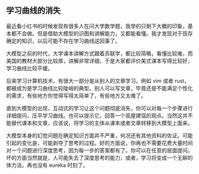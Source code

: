 ## 学习曲线的消失

最近看小红书的时候发现有很多人在问大学数学题，我学的只剩下大概的印象，基本都不会做。但是借助大模型的识图和讲解能力，又都能看懂。我才发现对于现存确定的知识，以后可能不存在学习曲线这回事了。

大模型之前的时代，大学课本讲解方式跟着苏联学，都比较简略，看懂比较难，而美国的教材大部分比较厚，讲解非常详细，于是大家都评价美式课本写得比较好，学习曲线比较平缓。

后来学习计算机技术，有很大一部分是从别人的文章学习。例如 vim 或者 rust，都被成为是学习曲线比较陡峭的典型。别人可以写文章，毕竟还是不能满足个性化的需求，有些地方你觉得写得太简单了，有些地方又太难了。

直到大模型的出现，互动式的学习让这个问题彻底消失，你可以对每一个步骤进行详细提问，压平学习曲线。也可以提示它，回答一个高屋建瓴的观点。当然这并不能替代课本和文章，应该说，将学习的主体从课本或者文章转移到大模型上面来。

大模型本身的幻觉问题在确定知识方面并不严重，何况还有其他资料的佐证。可能引起的变化是，可能剥夺了思考的过程。好的方面说，你再也不需要花费大量时间对一个问题进行深度思考，因为每一步的答案都有了。你可以在任意的层面提问。坏的方面当然就是，人可能失去了深度思考的能力，或者，学习将变成一个无聊的体力活。再也没有 eureka 时刻了。